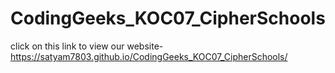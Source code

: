 # CodingGeeks_KOC07_CipherSchools



click on this link to view our website-    https://satyam7803.github.io/CodingGeeks_KOC07_CipherSchools/
